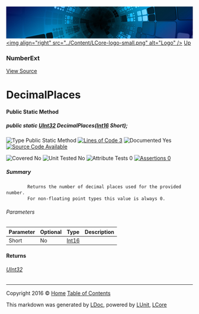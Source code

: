 ![](../Content/LCore-banner-small.png "")
[&lt;img align=&quot;right&quot; src=&quot;../Content/LCore-logo-small.png&quot; alt=&quot;Logo&quot; /&gt;](../../README.md)
[Up](NumberExt.md)

### NumberExt
[View Source](../Extensions/Value%20Types/NumberExt.cs)

# DecimalPlaces

#### Public Static Method

##### public static <a href="https://msdn.microsoft.com/en-us/library/system.uint32.aspx" alt="">UInt32</a> DecimalPlaces(<a href="https://msdn.microsoft.com/en-us/library/system.int16.aspx" alt="">Int16</a> Short);

![Type Public Static Method](http://b.repl.ca/v1/Type-Public%20Static%20Method-blue.png "") [![Lines of Code 3](http://b.repl.ca/v1/Lines%20of%20Code-3-blue.png "")](../Extensions/Value%20Types/NumberExt.cs#L412)    ![Documented Yes](http://b.repl.ca/v1/Documented-Yes-brightgreen.png "") [![Source Code Available](http://b.repl.ca/v1/Source%20Code-Available-brightgreen.png "")](../Extensions/Value%20Types/NumberExt.cs#L412)

![Covered No](http://b.repl.ca/v1/Covered-No-red.png "") ![Unit Tested No](http://b.repl.ca/v1/Unit%20Tested-No-lightgrey.png "") ![Attribute Tests 0](http://b.repl.ca/v1/Attribute%20Tests-0-lightgrey.png "") [![Assertions 0](http://b.repl.ca/v1/Assertions-0-lightgrey.png "")](../Extensions/Value%20Types/NumberExt.cs)

##### Summary

            Returns the number of decimal places used for the provided number.
            For non-floating point types this value is always 0.
            

###### Parameters

Parameter | Optional | Type | Description
:---  | :---  | :---  | :--- 
Short | No | [Int16](https://msdn.microsoft.com/en-us/library/system.int16.aspx) | 


#### Returns

###### [UInt32](https://msdn.microsoft.com/en-us/library/system.uint32.aspx)



---

Copyright 2016 &copy; [Home](../../README.md) [Table of Contents](../../TableOfContents.md)

This markdown was generated by [LDoc](https://github.com/CodeSingularity/LDoc), powered by [LUnit](https://github.com/CodeSingularity/LUnit), [LCore](https://github.com/CodeSingularity/LCore)

